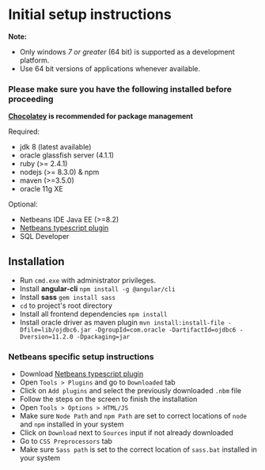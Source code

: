 # Initial setup instructions

**Note:**
  - Only windows _7 or greater_ (64 bit) is supported as a development platform.
  - Use 64 bit versions of applications whenever available.

### Please make sure you have the following installed before proceeding
**[Chocolatey](https://chocolatey.org/) is recommended for package management**

Required:
  - jdk 8 (latest available)
  - oracle glassfish server (4.1.1)
  - ruby (>= 2.4.1)
  - nodejs (>= 8.3.0) & npm
  - maven (>=3.5.0)
  - oracle 11g XE

Optional:
  - Netbeans IDE Java EE (>=8.2)
  - [Netbeans typescript plugin](https://github.com/Everlaw/nbts/releases)
  - SQL Developer

## Installation
  - Run `cmd.exe` with administrator privileges.
  - Install **angular-cli**
    `npm install -g @angular/cli`
  - Install **sass**
    `gem install sass`
  - `cd` to project's root directory
  - Install all frontend dependencies
    `npm install`
  - Install oracle driver as maven plugin
    `mvn install:install-file -Dfile=lib/ojdbc6.jar -DgroupId=com.oracle -DartifactId=ojdbc6 -Dversion=11.2.0 -Dpackaging=jar`

### Netbeans specific setup instructions
  - Download [Netbeans typescript plugin](https://github.com/Everlaw/nbts/releases)
  - Open `Tools > Plugins` and go to `Downloaded` tab
  - Click on `Add plugins` and select the previously downloaded `.nbm` file
  - Follow the steps on the screen to finish the installation
  - Open `Tools > Options > HTML/JS`
  - Make sure `Node Path` and `npm Path` are set to correct locations of `node` and `npm` installed in your system
  - Click on `Download` next to `Sources` input if not already downloaded
  - Go to `CSS Preprocessors` tab
  - Make sure `Sass path` is set to the correct location of `sass.bat` installed in your system

